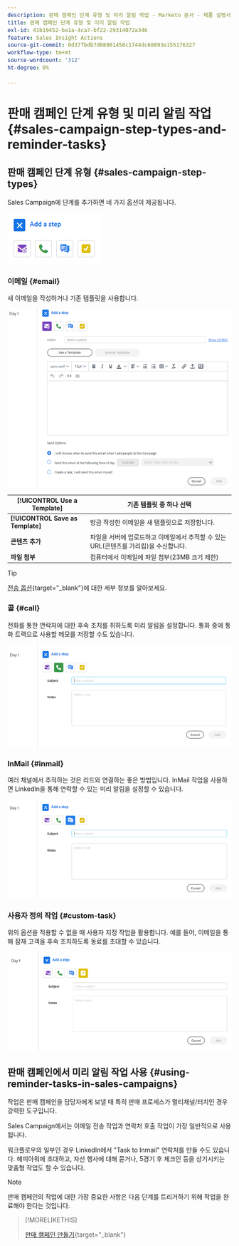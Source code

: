 ```yaml
---
description: 판매 캠페인 단계 유형 및 미리 알림 작업 - Marketo 문서 - 제품 설명서
title: 판매 캠페인 단계 유형 및 미리 알림 작업
exl-id: 41b19452-ba1a-4ca7-bf22-29314072a346
feature: Sales Insight Actions
source-git-commit: 0d37fbdb7d08901458c1744dc68893e155176327
workflow-type: tm+mt
source-wordcount: '312'
ht-degree: 0%

---
```


# 판매 캠페인 단계 유형 및 미리 알림 작업 {#sales-campaign-step-types-and-reminder-tasks}

## 판매 캠페인 단계 유형 {#sales-campaign-step-types}

Sales Campaign에 단계를 추가하면 네 가지 옵션이 제공됩니다.

![](assets/sales-campaign-step-types-and-reminder-tasks-1.png)

### 이메일 {#email}

새 이메일을 작성하거나 기존 템플릿을 사용합니다.

![](assets/sales-campaign-step-types-and-reminder-tasks-2.png)

| **[!UICONTROL Use a Template]** | 기존 템플릿 중 하나 선택 |
|---|---|
| **[!UICONTROL Save as Template]** | 방금 작성한 이메일을 새 템플릿으로 저장합니다. |
| **콘텐츠 추가** | 파일을 서버에 업로드하고 이메일에서 추적할 수 있는 URL(콘텐츠를 가리킴)을 수신합니다. |
| **파일 첨부** | 컴퓨터에서 이메일에 파일 첨부(23MB 크기 제한) |

>[!TIP]
>
>[전송 옵션](/help/marketo/product-docs/marketo-sales-insight/actions/campaigns/understanding-sales-campaign-send-options-for-email-steps.md){target="_blank"}에 대한 세부 정보를 알아보세요.

### 콜 {#call}

전화를 통한 연락처에 대한 후속 조치를 취하도록 미리 알림을 설정합니다. 통화 중에 통화 트랙으로 사용할 메모를 저장할 수도 있습니다.

![](assets/sales-campaign-step-types-and-reminder-tasks-3.png)

### InMail {#inmail}

여러 채널에서 추적하는 것은 리드와 연결하는 좋은 방법입니다. InMail 작업을 사용하면 LinkedIn을 통해 연락할 수 있는 미리 알림을 설정할 수 있습니다.

![](assets/sales-campaign-step-types-and-reminder-tasks-4.png)

### 사용자 정의 작업 {#custom-task}

위의 옵션을 적용할 수 없을 때 사용자 지정 작업을 활용합니다. 예를 들어, 이메일을 통해 잠재 고객을 후속 조치하도록 동료를 초대할 수 있습니다.

![](assets/sales-campaign-step-types-and-reminder-tasks-5.png)

## 판매 캠페인에서 미리 알림 작업 사용 {#using-reminder-tasks-in-sales-campaigns}

작업은 판매 캠페인을 담당자에게 보낼 때 특히 판매 프로세스가 멀티채널/터치인 경우 강력한 도구입니다.

Sales Campaign에서는 이메일 전송 작업과 연락처 호출 작업이 가장 일반적으로 사용됩니다.

워크플로우의 일부인 경우 LinkedIn에서 &quot;Task to Inmail&quot; 연락처를 만들 수도 있습니다. 해피아워에 초대하고, 자선 행사에 대해 묻거나, 5경기 후 체크인 등을 상기시키는 맞춤형 작업도 할 수 있습니다.

>[!NOTE]
>
>판매 캠페인의 작업에 대한 가장 중요한 사항은 다음 단계를 트리거하기 위해 작업을 완료해야 한다는 것입니다.

>[!MORELIKETHIS]
>
>[판매 캠페인 만들기](/help/marketo/product-docs/marketo-sales-insight/actions/campaigns/create-a-sales-campaign.md){target="_blank"}
